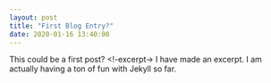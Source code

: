 ```yaml
---
layout: post
title: "First Blog Entry?"
date: 2020-01-16 13:40:00
---
```


This could be a first post? 
<!-excerpt->
I have made an excerpt. I am actually having a ton of fun with Jekyll so far.